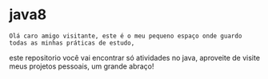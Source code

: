 # java8

	Olá caro amigo visitante, este é o meu pequeno espaço onde guardo todas as minhas práticas de estudo, 
este repositorio você vai encontrar só atividades no java, aproveite de visite meus projetos pessoais,
um grande abraço!
